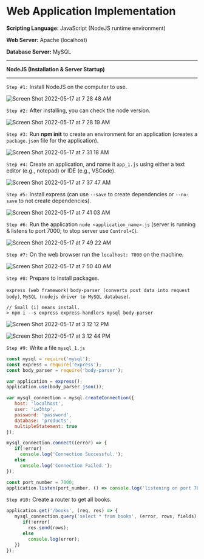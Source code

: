 # Web Application Implementation

<b>Scripting Language:</b> JavaScript (NodeJS runtime environment)

<b>Web Server:</b> Apache (localhost)

<b>Database Server:</b> MySQL

-----

<b>NodeJS (Installation & Server Startup)</b>

-----

`Step #1:` Install NodeJS on the computer to use.

![Screen Shot 2022-05-17 at 7 28 48 AM](https://user-images.githubusercontent.com/32807576/168800878-abe80335-3e96-4226-8d32-ee2d94540747.png)

`Step #2:` After installing, you can check the node version.

![Screen Shot 2022-05-17 at 7 28 19 AM](https://user-images.githubusercontent.com/32807576/168800770-1e0b5b6c-fba7-439f-877c-9b5b341b8196.png)

`Step #3:` Run <b>npm init</b> to create an environment for an application (creates a `package.json` file for the application).

![Screen Shot 2022-05-17 at 7 31 18 AM](https://user-images.githubusercontent.com/32807576/168801284-7e13c50a-705f-4f6d-b166-8f991390081f.png)

`Step #4:` Create an application, and name it `app_1.js` using either a text editor (e.g., notepad) or IDE (e.g., VSCode).

![Screen Shot 2022-05-17 at 7 37 47 AM](https://user-images.githubusercontent.com/32807576/168802283-a6958841-2eb2-4796-9bb9-0cb3d26efbc3.png)

`Step #5:` Install express (can use `--save` to create dependencies or `--no-save` to not create dependencies).

![Screen Shot 2022-05-17 at 7 41 03 AM](https://user-images.githubusercontent.com/32807576/168802819-d96b9e53-f4a6-401d-9904-30aa42715989.png)

`Step #6:` Run the application `node <application_name>.js` (server is running & listens to port 7000; to stop server use `Control+C`).

![Screen Shot 2022-05-17 at 7 49 22 AM](https://user-images.githubusercontent.com/32807576/168804201-25aedcf4-c8a6-4e02-b21e-ffbfbcbb33c9.png)

`Step #7:` On the web browser run the `localhost: 7000` on the machine.

![Screen Shot 2022-05-17 at 7 50 40 AM](https://user-images.githubusercontent.com/32807576/168804438-01a55e71-3e9c-4095-920f-d6a7ff45d129.png)

`Step #8:` Prepare to install packages.

`express (web framework)` `body-parser (converts post data into request body)`, `MySQL (nodejs driver to MySQL database)`.

```command line
// Small (i) means install.
> npm i --s express express-handlers mysql body-parser
```

![Screen Shot 2022-05-17 at 3 12 12 PM](https://user-images.githubusercontent.com/32807576/168891898-bff49027-e956-4fc4-bbb3-f7d2a661d230.png)

![Screen Shot 2022-05-17 at 3 12 44 PM](https://user-images.githubusercontent.com/32807576/168891984-46989b90-87e7-455e-b734-52ad4d496ff4.png)


`Step #9:` Write a file `mysql_1.js`

```javascript
const mysql = require('mysql');
const express = require('express');
const body_parser = require('body-parser');

var application = express();
application.use(body_parser.json());

var mysql_connection = mysql.createConnection({
   host: 'localhost',
   user: 'iw3htp',
   password: 'password',
   database: 'products',
   multipleStatement: true
});

mysql_connection.connect((error) => {
   if(!error)
     console.log('Connection Successful.');
   else
     console.log('Connection Failed.');
});

const port_number = 7000;
application.listen(port_number, () => console.log('listening on port 7000'));
```

`Step #10:` Create a router to get all books.

```javascript
application.get('/books', (req, res) => {
   mysql_connection.query('select * from books', (error, rows, fields) => {
      if(!error)
        res.send(rows);
      else
        console.log(error);
   })
});
```

